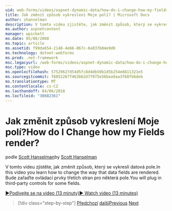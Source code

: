 ```yaml
---
uid: web-forms/videos/aspnet-dynamic-data/how-do-i-change-how-my-fields-render
title: Jak změnit způsob vykreslení Moje polí? | Microsoft Docs
author: shanselman
description: V tomto videu zjistěte, jak změnit způsob, který se vykreslí datová pole. Bude zařaďte ovládací prvky třetích stran pro některá pole.
ms.author: aspnetcontent
manager: wpickett
ms.date: 05/08/2008
ms.topic: article
ms.assetid: f99da654-2148-4e66-867c-6e837b84e9d0
ms.technology: dotnet-webforms
ms.prod: .net-framework
msc.legacyurl: /web-forms/videos/aspnet-dynamic-data/how-do-i-change-how-my-fields-render
msc.type: video
ms.openlocfilehash: 57529627d54d5fc8d4db50b1d5b254e8811321e5
ms.sourcegitcommit: f8852267f463b62d7f975e56bea9aa3f68fbbdeb
ms.translationtype: MT
ms.contentlocale: cs-CZ
ms.lasthandoff: 04/06/2018
ms.locfileid: "30882361"
---
```

<a name="how-do-i-change-how-my-fields-render"></a><span data-ttu-id="27e67-105">Jak změnit způsob vykreslení Moje polí?</span><span class="sxs-lookup"><span data-stu-id="27e67-105">How do I Change how my Fields render?</span></span>
====================
<span data-ttu-id="27e67-106">podle [Scott Hanselman](https://github.com/shanselman)</span><span class="sxs-lookup"><span data-stu-id="27e67-106">by [Scott Hanselman](https://github.com/shanselman)</span></span>

<span data-ttu-id="27e67-107">V tomto videu zjistěte, jak změnit způsob, který se vykreslí datová pole.</span><span class="sxs-lookup"><span data-stu-id="27e67-107">In this video you learn how to change the way that data fields are rendered.</span></span> <span data-ttu-id="27e67-108">Bude zařaďte ovládací prvky třetích stran pro některá pole.</span><span class="sxs-lookup"><span data-stu-id="27e67-108">You will plug in third-party controls for some fields.</span></span>

[<span data-ttu-id="27e67-109">&#9654;Podívejte se na video (13 minuty)</span><span class="sxs-lookup"><span data-stu-id="27e67-109">&#9654; Watch video (13 minutes)</span></span>](https://channel9.msdn.com/Blogs/ASP-NET-Site-Videos/how-do-i-change-how-my-fields-render)

> [!div class="step-by-step"]
> <span data-ttu-id="27e67-110">[Předchozí](how-do-i-enable-inline-gridview-editing.md)
> [další](how-do-i-handle-business-logic-exceptions.md)</span><span class="sxs-lookup"><span data-stu-id="27e67-110">[Previous](how-do-i-enable-inline-gridview-editing.md)
[Next](how-do-i-handle-business-logic-exceptions.md)</span></span>
